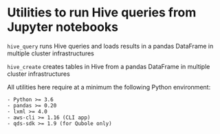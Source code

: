 # Utilities to run Hive queries from Jupyter notebooks

`hive_query` runs Hive queries and loads results in a pandas DataFrame in multiple cluster infrastructures

`hive_create` creates tables in Hive from a pandas DataFrame in multiple cluster infrastructures

All utilities here require at a minimum the following Python environment:
```
- Python >= 3.6
- pandas >= 0.20
- lxml >= 4.0
- aws-cli >= 1.16 (CLI app)
- qds-sdk >= 1.9 (for Qubole only)
```
